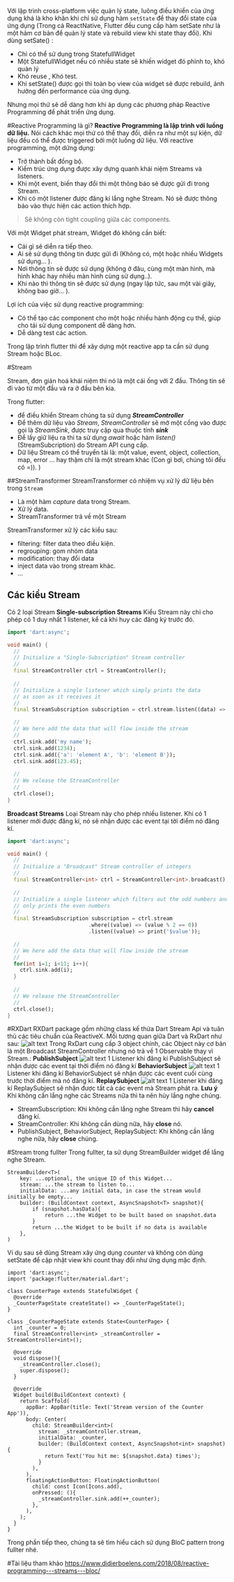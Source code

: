 Với lập trình cross-platform việc quản lý state, luông điều khiển của ứng dụng khá là kho khăn khi chỉ sử dụng hàm `setState` để thay đổi state của ứng dụng (Trong cả ReactNative, Flutter đều cung cấp hàm setSate như là một hảm cơ bản để quản lý state và rebuild view khi state thay đổi).  Khi dùng setSate() :
* Chỉ có thể sử dụng trong StatefullWidget
* Một StatefullWidget nếu có nhiều state sẽ khiến widget đó phình to, khó quản lý
* Khó reuse , Khó test.
* Khi setState() được gọi thì toàn bọ view của widget sẽ được rebuild, ảnh hưởng đến performance của ứng dụng.

Nhưng mọi thứ sẽ dễ dàng hơn khi áp dụng các phương pháp Reactive Programming để phát triển ứng dụng.

#Reactive Programming là gì?
**Reactive Programming là lập trình với luồng dữ liệu.**
Nói cách khác mọi thứ có thể thay đổi, diễn ra như một sự kiện, dữ liệu đều có thể được triggered bởi một luồng dữ liệu.
Với reactive programming, một dứng dụng:
* Trở thành bất đồng bộ.
* Kiếm trúc ứng dụng được xây dựng quanh khái niệm Streams và listeners.
* Khi một event, biến thay đổi thì một thông báo sẽ được gửi đi trong Stream.
* Khi có một listener được đăng kí lắng nghe Stream. Nó sẽ được thông báo vào thực hiện các action thích hợp.

> Sẽ không còn tight coupling giữa các components.

Với một Widget phát stream, Widget đó không cần biết:
* Cái gì sẽ diễn ra tiếp theo.
* Ai sẽ sử dụng thông tin được gửi đi (Không có, một hoặc nhiều Widgets sử dụng... ).
* Nơi thông tin sẽ được sử dụng (không ở đâu, cùng một màn hình, mà hình khác hay nhiều màn hình cùng sử dụng..).
* Khi nào thì thông tin sẽ được sử dụng (ngay lập tức, sau một vài giây, không bao giờ... ).

Lợi ích của việc sử dụng reactive programming:
* Có thể tạo các component cho một hoặc nhiều hành động cụ thể, giúp cho tái sử dụng component dễ dàng hơn.
* Dễ dàng test các action.

Trong lập trình flutter thì để xây dựng một reactive app ta cần sử dụng Stream hoặc BLoc.

#Stream

Stream, đơn giản hoá khái niệm thì nó là một cái ống với 2 đầu. Thông tin sẽ đi vào từ một đầu và ra ở đầu bên kia.

Trong flutter:
* để điều khiển Stream chúng ta sử dụng ***StreamController***
* Để thêm dữ liệu vào *Stream*,  *StreamController*  sẽ mở một cổng vào được gọi là *StreamSink*, được truy cập qua thuộc tính ***sink***
* Để lấy giữ liệu ra thi ta sử dụng *await* hoặc hàm *listen()* (StreamSubcription) do Stream API cung cấp.
* Dữ liệu Stream có thể truyển tải là: một value, event, object, collection, map, error ... hay thậm chí là một stream khác (Con gì bơi, chúng tôi đều có =)). )

##StreamTransformer
StreamTransformer có nhiệm vụ xử lý dữ liệu bên trong `Stream`
* Là một hàm *capture*  data trong Stream.
* Xử lý data.
* StreamTransformer trả về một Stream

StreamTransformer xử lý các kiểu sau:
* filtering: filter data theo điều kiện.
* regrouping: gom nhóm data
* modification: thay đổi data
* inject data vào trong stream khác.
* ...

## Các kiểu Stream
Có 2 loại Stream
**Single-subscription Streams**
Kiểu Stream này chỉ cho phép có 1 duy nhất 1 listener, kể cả khi huy các đăng ký trước đó.
```dart
import 'dart:async';

void main() {
  //
  // Initialize a "Single-Subscription" Stream controller
  //
  final StreamController ctrl = StreamController();
  
  //
  // Initialize a single listener which simply prints the data
  // as soon as it receives it
  //
  final StreamSubscription subscription = ctrl.stream.listen((data) => print('$data'));

  //
  // We here add the data that will flow inside the stream
  //
  ctrl.sink.add('my name');
  ctrl.sink.add(1234);
  ctrl.sink.add({'a': 'element A', 'b': 'element B'});
  ctrl.sink.add(123.45);
  
  //
  // We release the StreamController
  //
  ctrl.close();
}
```
**Broadcast Streams**
Loại Stream này cho phép nhiều listener. Khi có 1 listener mới được đăng kí, nó sẽ nhận được các event tại tời điểm nó đăng kí.
```dart
import 'dart:async';

void main() {
  //
  // Initialize a "Broadcast" Stream controller of integers
  //
  final StreamController<int> ctrl = StreamController<int>.broadcast();
  
  //
  // Initialize a single listener which filters out the odd numbers and
  // only prints the even numbers
  //
  final StreamSubscription subscription = ctrl.stream
					      .where((value) => (value % 2 == 0))
					      .listen((value) => print('$value'));

  //
  // We here add the data that will flow inside the stream
  //
  for(int i=1; i<11; i++){
  	ctrl.sink.add(i);
  }
  
  //
  // We release the StreamController
  //
  ctrl.close();
}
```
#RXDart
RXDart package gồm những class kế thừa Dart Stream Api và tuân thủ các tiêu chuẩn của ReactiveX.
Mối tương quan giữa Dart và RxDart như sau:
![alt text](/uploads/fde0/d8bd/image.png)
Trong RxDart cung cấp 3 object chính, các Object này cơ bản là một Broadcast StreamController nhưng nó trả về 1 Observable thay vì Stream.:
**PublishSubject**
![alt text](https://www.didierboelens.com/images/S.PublishSubject.png)
1 Listener khi đăng kí PublishSubject sẽ nhận được các event tại thời điểm nó đăng kí
**BehaviorSubject**
![alt text](https://www.didierboelens.com/images/S.BehaviorSubject.png)
1 Listener khi đăng kí BehaviorSubject sẽ nhận được các event cuối cùng trước thời điểm mà nó đăng kí.
**ReplaySubject**
![alt text](https://www.didierboelens.com/images/S.ReplaySubject.png)
1 Listener khi đăng kí ReplaySubject sẽ nhận được tất cả các event mà Stream phát ra.
**Lưu ý**
Khi không cần lắng nghe các Streams nữa thì ta nên hủy lắng nghe chúng.
* StreamSubscription: Khi không cần lắng nghe Stream thì hãy **cancel** đăng kí.
* StreamController: Khi không cần dùng nữa, hãy **close** nó.
* PublishSubject, BehaviorSubject, ReplaySubject: Khi không cần lắng nghe nữa, hãy **close**  chúng.

#Stream trong fullter
Trong fullter, ta sử dụng StreamBuilder widget để lắng nghe Stream.
```flutter
StreamBuilder<T>(
    key: ...optional, the unique ID of this Widget...
    stream: ...the stream to listen to...
    initialData: ...any initial data, in case the stream would initially be empty...
    builder: (BuildContext context, AsyncSnapshot<T> snapshot){
        if (snapshot.hasData){
            return ...the Widget to be built based on snapshot.data
        }
        return ...the Widget to be built if no data is available
    },
)
```
Ví dụ sau sẽ dùng Stream xây ứng dụng *counter* và không còn dùng setState để cập nhật view khi count thay đổi như ứng dụng mặc định.
```flutter
import 'dart:async';
import 'package:flutter/material.dart';

class CounterPage extends StatefulWidget {
  @override
  _CounterPageState createState() => _CounterPageState();
}

class _CounterPageState extends State<CounterPage> {
  int _counter = 0;
  final StreamController<int> _streamController = StreamController<int>();

  @override
  void dispose(){
    _streamController.close();
    super.dispose();
  }

  @override
  Widget build(BuildContext context) {
    return Scaffold(
      appBar: AppBar(title: Text('Stream version of the Counter App')),
      body: Center(
        child: StreamBuilder<int>(
          stream: _streamController.stream,
          initialData: _counter,
          builder: (BuildContext context, AsyncSnapshot<int> snapshot){
            return Text('You hit me: ${snapshot.data} times');
          }
        ),
      ),
      floatingActionButton: FloatingActionButton(
        child: const Icon(Icons.add),
        onPressed: (){
          _streamController.sink.add(++_counter);
        },
      ),
    );
  }
}
```
Trong phần tiếp theo, chúng ta sẽ tìm hiểu cách sử dụng BloC pattern trong fullter nhé.

#Tài liệu tham khảo
https://www.didierboelens.com/2018/08/reactive-programming---streams---bloc/